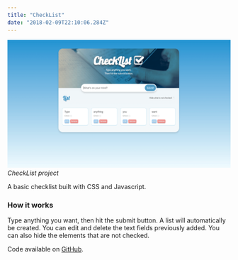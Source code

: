 ```yaml
---
title: "CheckList"
date: "2018-02-09T22:10:06.284Z"
---
```


![CheckList project](1.png)
_CheckList project_

A basic checklist built with CSS and Javascript.

### How it works

Type anything you want, then hit the submit button.
A list will automatically be created.
You can edit and delete the text fields previously added.
You can also hide the elements that are not checked.

Code available on [GitHub](https://github.com/eneax/CheckList).
